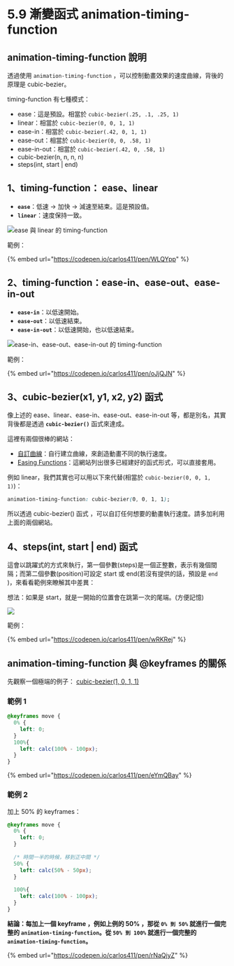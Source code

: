 # 5.9 漸變函式 animation-timing-function

## animation-timing-function 說明

透過使用 `animation-timing-function` ，可以控制動畫效果的速度曲線，背後的原理是 cubic-bezier。

timing-function 有七種模式：

* ease：這是預設。相當於 `cubic-bezier(.25, .1, .25, 1)`
* linear：相當於 `cubic-bezier(0, 0, 1, 1)`
* ease-in：相當於 `cubic-bezier(.42, 0, 1, 1)`
* ease-out：相當於 `cubic-bezier(0, 0, .58, 1)`
* ease-in-out：相當於 `cubic-bezier(.42, 0, .58, 1)`
* cubic-bezier(n, n, n, n)
* steps(int, start | end)

## 1、timing-function： ease、linear

* **`ease`**：低速 → 加快 → 減速至結束。這是預設值。
* **`linear`**：速度保持一致。

![ease 與 linear 的 timing-function](../.gitbook/assets/ease\_linear.png)

範例：

{% embed url="https://codepen.io/carlos411/pen/WLQYpp" %}

## 2、timing-function：ease-in、ease-out、ease-in-out

* **`ease-in`**：以低速開始。
* **`ease-out`**：以低速結束。
* **`ease-in-out`**：以低速開始，也以低速結束。

![ease-in、ease-out、ease-in-out 的 timing-function](../.gitbook/assets/ease\_in\_ease\_out\_ease\_in\_out.png)

範例：

{% embed url="https://codepen.io/carlos411/pen/oJjQJN" %}

## 3、cubic-bezier(x1, y1, x2, y2) 函式

像上述的 ease、linear、ease-in、ease-out、ease-in-out 等，都是別名，其實背後都是透過 **`cubic-bezier()`** 函式來達成。

這裡有兩個很棒的網站：

* [自訂曲線](http://cubic-bezier.com/#.17,.67,.83,.67)：自行建立曲線，來創造動畫不同的執行速度。
* [Easing Functions](https://easings.net/en)：這網站列出很多已經建好的函式形式，可以直接套用。

例如 linear，我們其實也可以用以下來代替(相當於 `cubic-bezier(0, 0, 1, 1)`)：

```css
animation-timing-function: cubic-bezier(0, 0, 1, 1);
```

所以透過 cubic-bezier() 函式 ，可以自訂任何想要的動畫執行速度。請多加利用上面的兩個網站。

## 4、steps(int, start | end) 函式

這會以跳躍式的方式來執行，第一個參數(steps)是一個正整數，表示有幾個間隔；而第二個參數(position)可設定 start 或 end(若沒有提供的話，預設是 `end` )，來看看範例來瞭解其中差異：

想法：如果是 start，就是一開始的位置會在跳第一次的尾端。(方便記憶)

![](../.gitbook/assets/steps\_function.png)

範例：

{% embed url="https://codepen.io/carlos411/pen/wRKRej" %}

## animation-timing-function 與 @keyframes 的關係

先觀察一個極端的例子： [cubic-bezier(1, 0, 1, 1)](https://cubic-bezier.com/#1,0,1,1)&#x20;

### 範例 1

```css
@keyframes move {
  0% {
    left: 0;
  }
  100%{
    left: calc(100% - 100px);
  }
}
```

{% embed url="https://codepen.io/carlos411/pen/eYmQBay" %}

### 範例 2

加上 50% 的 keyframes：

```css
@keyframes move {
  0% {
    left: 0;
  }
  
  /* 時間一半的時候，移到正中間 */
  50% {
    left: calc(50% - 50px);
  }
  
  100%{
    left: calc(100% - 100px);
  }
}
```

**結論：每加上一個 keyframe ，例如上例的 50% ，那從 `0% 到 50%` 就進行一個完整的 `animation-timing-function`。從 `50% 到 100%` 就進行一個完整的 `animation-timing-function`。**

{% embed url="https://codepen.io/carlos411/pen/rNaQjyZ" %}


